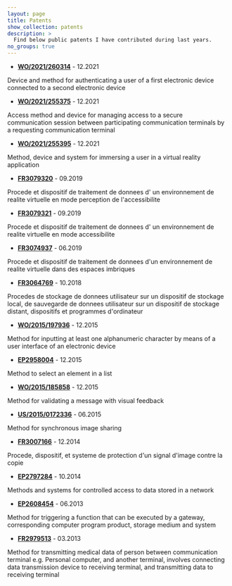 ```yaml
---
layout: page
title: Patents
show_collection: patents
description: >
  Find below public patents I have contributed during last years.
no_groups: true
---
```


- [**WO/2021/260314**](https://patentscope.wipo.int/search/en/detail.jsf?docId=WO2021260314) - 12.2021

Device and method for authenticating a user of a first electronic device connected to a second electronic device



- [**WO/2021/255375**](https://patentscope.wipo.int/search/en/detail.jsf?docId=WO2021255375) - 12.2021

Access method and device for managing access to a secure communication session between participating communication terminals by a requesting communication terminal



- [**WO/2021/255395**](https://patentscope.wipo.int/search/en/detail.jsf?docId=WO2021255395) - 12.2021

Method, device and system for immersing a user in a virtual reality application



- [**FR3079320**](https://worldwide.espacenet.com/patent/search/family/062948210/publication/FR3079320A1?q=FR3079320) - 09.2019

Procede et dispositif de traitement de donnees d' un environnement de realite virtuelle en mode perception de l'accessibilite


- [**FR3079321**](https://worldwide.espacenet.com/patent/search/family/062948209/publication/FR3079321A1?q=FR3079321) - 09.2019

Procede et dispositif de traitement de donnees d' un environnement de realite virtuelle en mode accessibilite


- [**FR3074937**](https://worldwide.espacenet.com/patent/search/family/062017371/publication/FR3074937A1?q=FR3074937) - 06.2019

Procede et dispositif de traitement de donnees d'un environnement de realite virtuelle dans des espaces imbriques


- [**FR3064769**](https://worldwide.espacenet.com/patent/search/family/059699754/publication/FR3064769A1?q=FR3064769) - 10.2018

Procedes de stockage de donnees utilisateur sur un dispositif de stockage local, de sauvegarde de donnees utilisateur sur un dispositif de stockage distant, dispositifs et programmes d'ordinateur


- [**WO/2015/197936**](https://patentscope.wipo.int/search/en/detail.jsf?docId=WO2015197936) - 12.2015  

Method for inputting at least one alphanumeric character by means of a user interface of an electronic device


- [**EP2958004**](Https://data.epo.org/publication-server/document?cc=ep&pn=2958004) - 12.2015

Method to select an element in a list


- [**WO/2015/185858**](https://patentscope.wipo.int/search/en/detail.jsf?docId=WO2015185858) - 12.2015

Method for validating a message with visual feedback


- [**US/2015/0172336**](https://patentscope.wipo.int/search/en/detail.jsf?docId=US137597481) - 06.2015

Method for synchronous image sharing


- [**FR3007166**](https://patentscope.wipo.int/search/en/detail.jsf?docId=FR185537264) - 12.2014

Procede, dispositif, et systeme de protection d'un signal d'image contre la copie


- [**EP2797284**](https://patentscope.wipo.int/search/en/detail.jsf?docId=EP123691452) - 10.2014 

Methods and systems for controlled access to data stored in a network


- [**EP2608454**](Https://data.epo.org/publication-server/document?cc=ep&pn=2608454&ki=b1&lg=en) - 06.2013

Method for triggering a function that can be executed by a gateway, corresponding computer program product, storage medium and system

- [**FR2979513**](https://patentscope.wipo.int/search/en/detail.jsf?docId=FR185811099) - 03.2013

Method for transmitting medical data of person between communication terminal e.g. Personal computer, and another terminal, involves connecting data transmission device to receiving terminal, and transmitting data to receiving terminal
